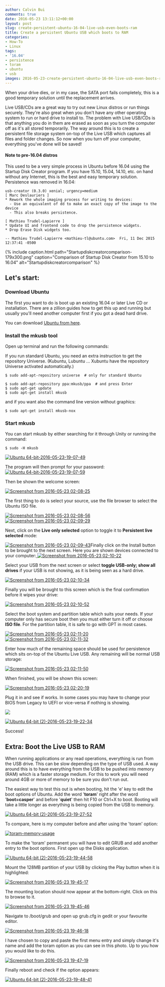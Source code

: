 ```yaml
---
author: Calvin Bui
comments: true
date: 2016-05-23 13:11:12+00:00
layout: post
slug: create-persistent-ubuntu-16-04-live-usb-even-boots-ram
title: Create a persistent Ubuntu USB which boots to RAM
categories:
- How-To
- Linux
tags:
- '16.04'
- persistence
- toram
- ubuntu
- usb
images: 2016-05-23-create-persistent-ubuntu-16-04-live-usb-even-boots-ram
---
```


When your drive dies, or in my case, the SATA port fails completely, this is a good temporary solution until the replacement arrives.

<!-- more -->

Live USB/CDs are a great way to try out new Linux distros or run things securely. They're also great when you don't have any other operating system to run or hard drive to install to. The problem with Live USB/CDs is that anything you do in them are erased as soon as you turn the computer off as it's all stored temporarily. The way around this is to create a persistent file storage system on-top of the Live USB which captures all files and folder changes. So now when you turn off your computer, everything you've done will be saved!

#### Note to pre-16.04 distros

This used to be a very simple process in Ubuntu before 16.04 using the Startup Disk Creator program. If you have 15.10, 15.04, 14.10, etc. on hand without any Internet, this is the best and easy temporary solution. Persistence was removed in 16.04:

```text    
usb-creator (0.3.0) xenial; urgency=medium
[ Marc Deslauriers ]
* Rework the whole imaging process for writing to devices:
  - Use an equivalent of dd to make an exact copy of the image to the device
  - This also breaks persistence.

[ Mathieu Trudel-Lapierre ]
* Update UI and frontend code to drop the persistence widgets.
* Drop Erase Disk widgets too.

-- Mathieu Trudel-Lapierre <mathieu-tl@ubuntu.com>  Fri, 11 Dec 2015 12:37:41 -0500
```

{% include caption.html path="Startupdiskcreatorcomparison-179x300.png" caption="Comparison of Startup Disk Creator from 15.10 to 16.04" alt="Startupdiskcreatorcomparison" %}

## Let's start:

### Download Ubuntu

The first you want to do is boot up an existing 16.04 or later Live CD or installation. There are a zillion guides how to get this up and running but usually you'll need another computer first if you got a dead hard drive.

You can download [Ubuntu from here](http://www.ubuntu.com/download).

### Install the mkusb tool

Open up terminal and run the following commands:

If you run standard Ubuntu, you need an extra instruction to get the repository Universe. (Kubuntu, Lubuntu ... Xubuntu have the repository Universe activated automatically.)

```terminal
$ sudo add-apt-repository universe  # only for standard Ubuntu

$ sudo add-apt-repository ppa:mkusb/ppa  # and press Enter
$ sudo apt-get update
$ sudo apt-get install mkusb
```

and if you want also the command line version without graphics:

```terminal
$ sudo apt-get install mkusb-nox
```

### Start mkusb

You can start mkusb by either searching for it through Unity or running the command:

```terminal
$ sudo -H mkusb
```

[![Ubuntu 64-bit-2016-05-23-19-07-49](/images/{{page.images}}/ubuntu-64-bit-2016-05-23-19-07-49.png)](/images/{{page.images}}/ubuntu-64-bit-2016-05-23-19-07-49.png)

The program will then prompt for your password:[![Ubuntu 64-bit-2016-05-23-19-07-59](/images/{{page.images}}/Ubuntu-64-bit-2016-05-23-19-07-59-300x200.png)](/images/{{page.images}}/Ubuntu-64-bit-2016-05-23-19-07-59.png)

Then be shown the welcome screen:

[![Screenshot from 2016-05-23 02-08-25](/images/{{page.images}}/Screenshot-from-2016-05-23-02-08-25.png)](/images/{{page.images}}/Screenshot-from-2016-05-23-02-08-25.png)

The first thing to do is select your source, use the file browser to select the Ubuntu ISO file.

[![Screenshot from 2016-05-23 02-08-56](/images/{{page.images}}/screenshot-from-2016-05-23-02-08-56.png)](/images/{{page.images}}/screenshot-from-2016-05-23-02-08-56.png) [![Screenshot from 2016-05-23 02-09-29](/images/{{page.images}}/screenshot-from-2016-05-23-02-09-29-e1464005557692.png)](/images/{{page.images}}/Screenshot-from-2016-05-23-02-09-29.png)

Next, click on the **Live only selected** option to toggle it to **Persistent live selected** mode:

[![Screenshot from 2016-05-23 02-09-43](/images/{{page.images}}/screenshot-from-2016-05-23-02-09-43.png)](/images/{{page.images}}/screenshot-from-2016-05-23-02-09-43.png)Finally click on the Install button to be brought to the next screen. Here you are shown devices connected to your computer:[
](/images/{{page.images}}/screenshot-from-2016-05-23-02-10-07.png) [![Screenshot from 2016-05-23 02-10-22](/images/{{page.images}}/screenshot-from-2016-05-23-02-10-22.png)](/images/{{page.images}}/screenshot-from-2016-05-23-02-10-22.png)

Select your USB from the next screen or select **toggle USB-only; show all drives** if your USB is not showing, as it is being seen as a hard drive.

[![Screenshot from 2016-05-23 02-10-34](/images/{{page.images}}/screenshot-from-2016-05-23-02-10-34.png)](/images/{{page.images}}/screenshot-from-2016-05-23-02-10-34.png)

Finally you will be brought to this screen which is the final confirmation before it wipes your drive:

[![Screenshot from 2016-05-23 02-10-52](/images/{{page.images}}/screenshot-from-2016-05-23-02-10-52.png)](/images/{{page.images}}/screenshot-from-2016-05-23-02-10-52.png)

Select the boot system and partition table which suits your needs. If your computer only has secure boot then you must either turn it off or choose **ISO file**. For the partition table, it is safe to go with GPT in most cases.

[![Screenshot from 2016-05-23 02-11-20](/images/{{page.images}}/screenshot-from-2016-05-23-02-11-20.png)](/images/{{page.images}}/screenshot-from-2016-05-23-02-11-20.png) [![Screenshot from 2016-05-23 02-11-32](/images/{{page.images}}/screenshot-from-2016-05-23-02-11-32.png)](/images/{{page.images}}/screenshot-from-2016-05-23-02-11-32.png)

Enter how much of the remaining space should be used for persistence which sits on-top of the Ubuntu Live USB. Any remaining will be normal USB storage:

[![Screenshot from 2016-05-23 02-11-50](/images/{{page.images}}/screenshot-from-2016-05-23-02-11-50.png)](/images/{{page.images}}/screenshot-from-2016-05-23-02-11-50.png)

When finished, you will be shown this screen:

[![Screenshot from 2016-05-23 02-20-19](/images/{{page.images}}/screenshot-from-2016-05-23-02-20-19.png)](/images/{{page.images}}/screenshot-from-2016-05-23-02-20-19.png)

Plug it in and see if works. In some cases you may have to change your BIOS from Legacy to UEFI or vice-versa if nothing is showing.

[![](/images/{{page.images}}/Ubuntu-64-bit-2-2016-05-23-19-21-06-1024x768.png)](/images/{{page.images}}/ubuntu-64-bit-2-2016-05-23-19-21-06.png)

[![Ubuntu 64-bit (2)-2016-05-23-19-22-34](/images/{{page.images}}/Ubuntu-64-bit-2-2016-05-23-19-22-34-1024x768.png)](/images/{{page.images}}/ubuntu-64-bit-2-2016-05-23-19-22-34.png)

Success!

## Extra: Boot the Live USB to RAM

When running applications or any read operations, everything is run from the USB drive. This can be slow depending on the type of USB used. A way around this is to have everything from the USB to be pushed into memory (RAM) which is a faster storage medium. For this to work you will need around 4GB or more of memory to be sure you don't run out.

The easiest way to test this out is when booting, hit the 'e' key to edit the boot options of Ubuntu. Add the word '**toram**' right after the word '**boot=casper**' and before '**quiet**' then hit F10 or Ctrl+X to boot. Booting will take a little longer as everything is being copied from the USB to memory.

[![Ubuntu 64-bit (2)-2016-05-23-19-27-52](/images/{{page.images}}/Ubuntu-64-bit-2-2016-05-23-19-27-52-1024x768.png)](/images/{{page.images}}/ubuntu-64-bit-2-2016-05-23-19-27-52.png)

To compare, here is my computer before and after using the 'toram' option:

[![toram-memory-usage](/images/{{page.images}}/toram-memory-usage.png)](/images/{{page.images}}/toram-memory-usage.png)

To make the 'toram' permanent you will have to edit GRUB and add another entry to the boot options. First open up the Disks application.

[![Ubuntu 64-bit (2)-2016-05-23-19-44-58](/images/{{page.images}}/ubuntu-64-bit-2-2016-05-23-19-44-58-1.png)](/images/{{page.images}}/ubuntu-64-bit-2-2016-05-23-19-44-58-1.png)

Mount the 128MB partition of your USB by clicking the Play button when it is highlighted:

[![Screenshot from 2016-05-23 19-45-17](/images/{{page.images}}/screenshot-from-2016-05-23-19-45-17.png)](/images/{{page.images}}/screenshot-from-2016-05-23-19-45-17.png)

The mounting location should now appear at the bottom-right. Click on this to browse to it.

[![Screenshot from 2016-05-23 19-45-46](/images/{{page.images}}/screenshot-from-2016-05-23-19-45-46.png)](/images/{{page.images}}/screenshot-from-2016-05-23-19-45-46.png)

Navigate to /boot/grub and open up grub.cfg in gedit or your favourite editor.

[![Screenshot from 2016-05-23 19-46-18](/images/{{page.images}}/Screenshot-from-2016-05-23-19-46-18.png)](/images/{{page.images}}/Screenshot-from-2016-05-23-19-46-18.png)

I have chosen to copy and paste the first menu entry and simply change it's name and add the toram option as you can see in this photo. Up to you how you would like to do this.

[![Screenshot from 2016-05-23 19-47-19](/images/{{page.images}}/screenshot-from-2016-05-23-19-47-19.png)](/images/{{page.images}}/screenshot-from-2016-05-23-19-47-19.png)

Finally reboot and check if the option appears:

[![Ubuntu 64-bit (2)-2016-05-23-19-48-41](/images/{{page.images}}/Ubuntu-64-bit-2-2016-05-23-19-48-41-1024x768.png)](/images/{{page.images}}/ubuntu-64-bit-2-2016-05-23-19-48-41.png)
